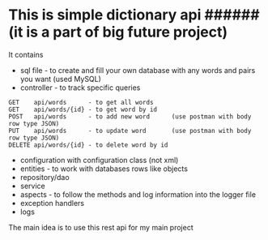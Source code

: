 # This is simple dictionary api ######(it is a part of big future project)

It contains
- sql file - to create and fill your own database with any words and pairs you want (used MySQL)
- controller - to track specific queries
```
GET    api/words      - to get all words
GET    api/words/{id} - to get word by id
POST   api/words      - to add new word      (use postman with body row type JSON)
PUT    api/words      - to update word       (use postman with body row type JSON)
DELETE api/words/{id} - to delete word by id
```
- configuration with configuration class (not xml)
- entities - to work with databases rows like objects
- repository/dao
- service
- aspects - to follow the methods and log information into the logger file
- exception handlers
- logs

The main idea is to use this rest api for my main project
